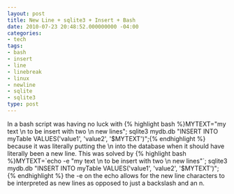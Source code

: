```yaml
---
layout: post
title: New Line + sqlite3 + Insert + Bash
date: 2010-07-23 20:48:52.000000000 -04:00
categories:
- tech
tags:
- bash
- insert
- line
- linebreak
- linux
- newline
- sqlite
- sqlite3
type: post
---
```

In a bash script was having no luck with 
{% highlight bash %}MYTEXT="my text \n to be insert with two \n new lines";
sqlite3 mydb.db "INSERT INTO myTable VALUES('value1', 'value2', '$MYTEXT')";{% endhighlight %}
because it was literally putting the \n into the database when it should have literally been a new line. This was solved by
{% highlight bash %}MYTEXT=`echo -e "my text \n to be insert with two \n new lines"`;
sqlite3 mydb.db "INSERT INTO myTable VALUES('value1', 'value2', '$MYTEXT')";{% endhighlight %}
the -e on the echo allows for the new line characters to be interpreted as new lines as opposed to just a backslash and an n.

